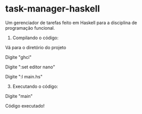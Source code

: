 # task-manager-haskell
Um gerenciador de tarefas feito em Haskell para a disciplina de programação funcional.

1. Compilando o código:

Vá para o diretório do projeto

Digite "ghci"

Digite ":set editor nano"

Digite ":l main.hs"

3. Executando o código:

Digite "main"

Código executado!

